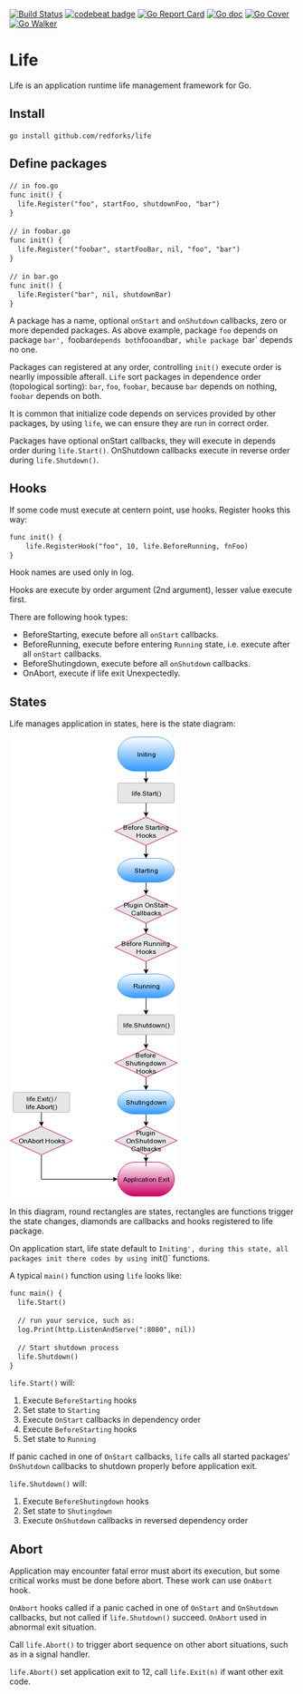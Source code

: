 [![Build Status](https://travis-ci.org/redforks/life.svg?branch=master)](https://travis-ci.org/redforks/life)
[![codebeat badge](https://codebeat.co/badges/c4ea93a5-0266-4614-b68f-06b04999be1a)](https://codebeat.co/projects/github-com-redforks-life)
[![Go Report Card](https://goreportcard.com/badge/github.com/redforks/life)](https://goreportcard.com/report/github.com/redforks/life)
[![Go doc](https://godoc.org/github.com/redforks/life?status.svg)](https://godoc.org/github.com/redforks/life)
[![Go Cover](http://gocover.io/_badge/github.com/redforks/life)](http://gocover.io/github.com/redforks/life)
[![Go Walker](http://gowalker.org/api/v1/badge)](https://gowalker.org/github.com/redforks/life)

# Life

Life is an application runtime life management framework for Go.

## Install

    go install github.com/redforks/life

## Define packages

    // in foo.go
    func init() {
      life.Register("foo", startFoo, shutdownFoo, "bar") 
    }

    // in foobar.go
    func init() {
      life.Register("foobar", startFooBar, nil, "foo", "bar")
    }

    // in bar.go
    func init() {
      life.Register("bar", nil, shutdownBar)
    }

A package has a name, optional `onStart` and `onShutdown` callbacks, zero or more depended packages.
As above example, package `foo` depends on package `bar', `foobar` depends both `foo` and `bar`,
while package `bar` depends no one.

Packages can registered at any order, controlling `init()` execute order is nearlly
impossible afterall. `Life` sort packages in dependence order (topological sorting): `bar`,
`foo`, `foobar`, because `bar` depends on nothing, `foobar` depends on both.

It is common that initialize code depends on services provided by other packages, 
by using `life`, we can ensure they are run in correct order.

Packages have optional onStart callbacks, they will execute in depends order
during `life.Start()`. OnShutdown callbacks execute in reverse order during
`life.Shutdown()`.

## Hooks

If some code must execute at centern point, use hooks. Register hooks this way:

    func init() {
        life.RegisterHook("foo", 10, life.BeforeRunning, fnFoo)
    }

Hook names are used only in log.

Hooks are execute by order argument (2nd argument), lesser value execute first. 

There are following hook types:

 * BeforeStarting, execute before all `onStart` callbacks.
 * BeforeRunning, execute before entering `Running` state, i.e. execute after
   all `onStart` callbacks.
 * BeforeShutingdown, execute before all `onShutdown` callbacks.
 * OnAbort, execute if life exit Unexpectedly.

## States

Life manages application in states, here is the state diagram:

![State diagram](https://github.com/redforks/life/raw/gh-pages/Life%20Cycle.png)

In this diagram, round rectangles are states, rectangles are functions trigger the state changes,
diamonds are callbacks and hooks registered to life package.

On application start, life state default to `Initing', during this state, all
packages init there codes by using `init()` functions.

A typical `main()` function using `life` looks like:

    func main() {
      life.Start()

      // run your service, such as:
      log.Print(http.ListenAndServe(":8080", nil))
      
      // Start shutdown process
      life.Shutdown()
    }

`life.Start()` will:

 1. Execute `BeforeStarting` hooks
 1. Set state to `Starting`
 1. Execute `OnStart` callbacks in dependency order
 1. Execute `BeforeStarting` hooks
 1. Set state to `Running`

If panic cached in one of `OnStart` callbacks, `life` calls all started
packages' `OnShutdown` callbacks to shutdown properly before application exit.

`life.Shutdown()` will:

 1. Execute `BeforeShutingdown` hooks
 1. Set state to `Shutingdown`
 1. Execute `OnShutdown` callbacks in reversed dependency order

## Abort

Application may encounter fatal error must abort its execution, but some
critical works must be done before abort. These work can use `OnAbort` hook.

`OnAbort` hooks called if a panic cached in one of `OnStart` and `OnShutdown`
callbacks, but not called if `life.Shutdown()` succeed. `OnAbort` used in
abnormal exit situation.

Call `life.Abort()` to trigger abort sequence on other abort situations, such as
in a signal handler.

`life.Abort()` set application exit to 12, call `life.Exit(n)` if want other
exit code.
